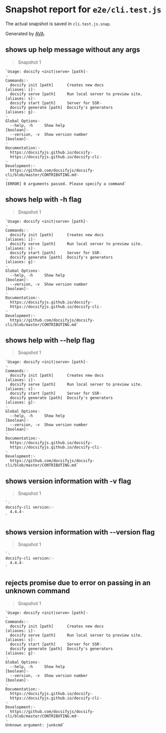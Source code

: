 # Snapshot report for `e2e/cli.test.js`

The actual snapshot is saved in `cli.test.js.snap`.

Generated by [AVA](https://avajs.dev).

## shows up help message without any args

> Snapshot 1

    `Usage: docsify <init|serve> [path]␊
    ␊
    Commands:␊
      docsify init [path]      Creates new docs                         [aliases: i]␊
      docsify serve [path]     Run local server to preview site.        [aliases: s]␊
      docsify start [path]     Server for SSR␊
      docsify generate [path]  Docsify's generators                     [aliases: g]␊
    ␊
    Global Options␊
      --help, -h     Show help                                             [boolean]␊
      --version, -v  Show version number                                   [boolean]␊
    ␊
    Documentation:␊
      https://docsifyjs.github.io/docsify␊
      https://docsifyjs.github.io/docsify-cli␊
    ␊
    Development:␊
      https://github.com/docsifyjs/docsify-cli/blob/master/CONTRIBUTING.md␊
    ␊
    [ERROR] 0 arguments passed. Please specify a command`

## shows help with -h flag

> Snapshot 1

    `Usage: docsify <init|serve> [path]␊
    ␊
    Commands:␊
      docsify init [path]      Creates new docs                         [aliases: i]␊
      docsify serve [path]     Run local server to preview site.        [aliases: s]␊
      docsify start [path]     Server for SSR␊
      docsify generate [path]  Docsify's generators                     [aliases: g]␊
    ␊
    Global Options␊
      --help, -h     Show help                                             [boolean]␊
      --version, -v  Show version number                                   [boolean]␊
    ␊
    Documentation:␊
      https://docsifyjs.github.io/docsify␊
      https://docsifyjs.github.io/docsify-cli␊
    ␊
    Development:␊
      https://github.com/docsifyjs/docsify-cli/blob/master/CONTRIBUTING.md`

## shows help with --help flag

> Snapshot 1

    `Usage: docsify <init|serve> [path]␊
    ␊
    Commands:␊
      docsify init [path]      Creates new docs                         [aliases: i]␊
      docsify serve [path]     Run local server to preview site.        [aliases: s]␊
      docsify start [path]     Server for SSR␊
      docsify generate [path]  Docsify's generators                     [aliases: g]␊
    ␊
    Global Options␊
      --help, -h     Show help                                             [boolean]␊
      --version, -v  Show version number                                   [boolean]␊
    ␊
    Documentation:␊
      https://docsifyjs.github.io/docsify␊
      https://docsifyjs.github.io/docsify-cli␊
    ␊
    Development:␊
      https://github.com/docsifyjs/docsify-cli/blob/master/CONTRIBUTING.md`

## shows version information with -v flag

> Snapshot 1

    `␊
    docsify-cli version:␊
      4.4.4␊
    `

## shows version information with --version flag

> Snapshot 1

    `␊
    docsify-cli version:␊
      4.4.4␊
    `

## rejects promise due to error on passing in an unknown command

> Snapshot 1

    `Usage: docsify <init|serve> [path]␊
    ␊
    Commands:␊
      docsify init [path]      Creates new docs                         [aliases: i]␊
      docsify serve [path]     Run local server to preview site.        [aliases: s]␊
      docsify start [path]     Server for SSR␊
      docsify generate [path]  Docsify's generators                     [aliases: g]␊
    ␊
    Global Options␊
      --help, -h     Show help                                             [boolean]␊
      --version, -v  Show version number                                   [boolean]␊
    ␊
    Documentation:␊
      https://docsifyjs.github.io/docsify␊
      https://docsifyjs.github.io/docsify-cli␊
    ␊
    Development:␊
      https://github.com/docsifyjs/docsify-cli/blob/master/CONTRIBUTING.md␊
    ␊
    Unknown argument: junkcmd`
